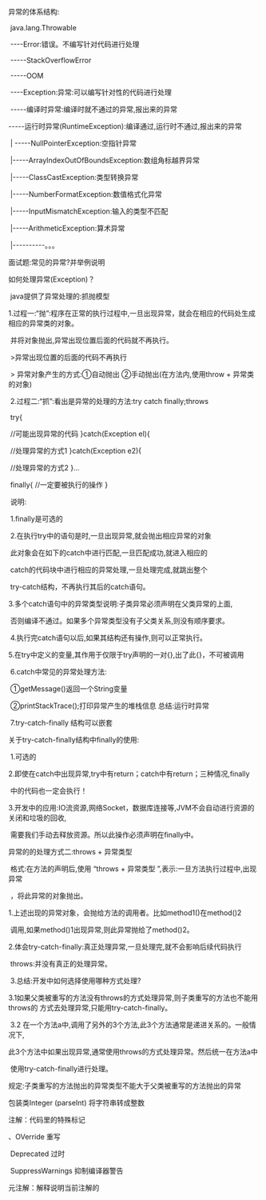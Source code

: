 异常的体系结构:    

​      java.lang.Throwable        

​       ----Error:错误。不编写针对代码进行处理             

​           -----StackOverflowError       

​           -----OOM   

​      ----Exception:异常:可以编写针对性的代码进行处理      

​            -----编译时异常:编译时就不通过的异常,报出来的异常  

​            -----运行时异常(RuntimeException):编译通过,运行时不通过,报出来的异常      

​                | -----NullPointerException:空指针异常                

​                |-----ArrayIndexOutOfBoundsException:数组角标越界异常  

​                |-----ClassCastException:类型转换异常        

​                |-----NumberFormatException:数值格式化异常       

​                |-----InputMismatchException:输入的类型不匹配       

​                |-----ArithmeticException:算术异常        

​                |----------。。。  

  面试题:常见的异常?并举例说明



如何处理异常(Exception)？ 

​    java提供了异常处理的:抓抛模型   

   1.过程一:“抛”:程序在正常的执行过程中,一旦出现异常，就会在相应的代码处生成相应的异常类的对象。

​                    并将对象抛出,异常出现位置后面的代码就不再执行。    

​                    &gt;异常出现位置的后面的代码不再执行   

​                    &gt; 异常对象产生的方式:①自动抛出 ②手动抛出(在方法内,使用throw + 异常类的对象)

​    2.过程二:“抓”:看出是异常的处理的方法:try catch finally;throws   

​        try{  

​             //可能出现异常的代码   }catch(Exception el){ 

​             //处理异常的方式1   }catch(Exception e2){   

​             //处理异常的方式2   }...   

​       finally{     //一定要被执行的操作   }  

​      说明:    

​          1.finally是可选的     

​          2.在执行try中的语句是时,一旦出现异常,就会抛出相应异常的对象       

​             此对象会在如下的catch中进行匹配,一旦匹配成功,就进入相应的

​             catch的代码块中进行相应的异常处理,一旦处理完成,就跳出整个   

​             try-catch结构，不再执行其后的catch语句。  

​          3.多个catch语句中的异常类型说明:子类异常必须声明在父类异常的上面, 

​              否则编译不通过。如果多个异常类型没有子父类关系,则没有顺序要求。     

​          4.执行完catch语句以后,如果其结构还有操作,则可以正常执行。    

​          5.在try中定义的变量,其作用于仅限于try声明的一对{},出了此{}，不可被调用 

​          6.catch中常见的异常处理方法:

​                    ①getMessage()返回一个String变量       

​                    ②printStackTrace();打印异常产生的堆栈信息     总结:运行时异常

​          7.try-catch-finally  结构可以嵌套



关于try-catch-finally结构中finally的使用:  

​       1.可选的   

​       2.即使在catch中出现异常,try中有return；catch中有return；三种情况,finally   

​          中的代码也一定会执行！   

​        3.开发中的应用:IO流资源,网络Socket，数据库连接等,JVM不会自动进行资源的关闭和垃圾的回收,    

​           需要我们手动去释放资源。所以此操作必须声明在finally中。



异常的的处理方式二:throws + 异常类型  

​        格式:在方法的声明后,使用 “throws + 异常类型 ”,表示:一旦方法执行过程中,出现异常    

​              ，将此异常的对象抛出。  

​        1.上述出现的异常对象，会抛给方法的调用者。比如method1()在method()2   

​            调用,如果method()1出现异常,则此异常抛给了method()2。  

​         2.体会try-catch-finally:真正处理异常,一旦处理完,就不会影响后续代码执行     

​            throws:并没有真正的处理异常。   

​          3.总结:开发中如何选择使用哪种方式处理?    

​                  3.1如果父类被重写的方法没有throws的方式处理异常,则子类重写的方法也不能用 throws的  方式去处理异常,只能用try-catch-finally。 

​                  3.2 在一个方法a中,调用了另外的3个方法,此3个方法通常是递进关系的。一般情况下,        

​                        此3个方法中如果出现异常,通常使用throws的方式处理异常。然后统一在方法a中         

​                        使用try-catch-finally进行处理。



规定:子类重写的方法抛出的异常类型不能大于父类被重写的方法抛出的异常



包装类Integer (parseInt) 将字符串转成整数



注解：代码里的特殊标记

、OVerride 重写

​    Deprecated 过时   

​    SuppressWarnings 抑制编译器警告



元注解：解释说明当前注解的

​    

